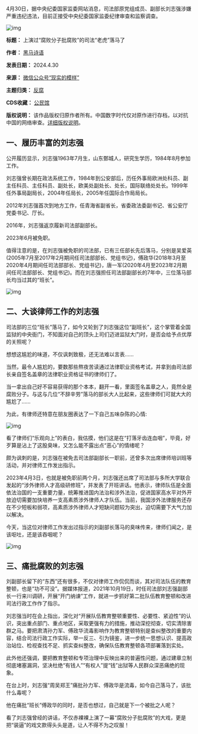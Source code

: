 4月30日，据中央纪委国家监委网站消息，司法部原党组成员、副部长刘志强涉嫌严重违纪违法，目前正接受中央纪委国家监委纪律审查和监察调查。


![img](https://chinadigitaltimes.net/chinese/files/2024/04/post-707441-66317f7adce56.)




**标题：** 上演过“腐败分子批腐败”的司法“老虎”落马了  

**作者：** [黑马诗语](https://chinadigitaltimes.net/space/现实的模样)  

**发表日期：** 2024.4.30  

**来源：** [微信公众号“现实的模样”](https://web.archive.org/web/https://mp.weixin.qq.com/s/gPaVfIxVFeNfX7EQNtVAuA)  

**主题归类：** [反腐](https://chinadigitaltimes.net/space/反腐)  

**CDS收藏：** [公民馆](https://chinadigitaltimes.net/space/%E5%85%AC%E6%B0%91%E9%A6%86)  

**版权说明：** 该作品版权归原作者所有。中国数字时代仅对原作进行存档，以对抗中国的网络审查。[详细版权说明](https://chinadigitaltimes.net/chinese/copyright)。


一、履历丰富的刘志强
----------


公开履历显示，刘志强1963年7月生，山东鄄城人，研究生学历，1984年8月参加工作。


刘志强曾长期在政法系统工作，1984年到公安部后，历任外事局欧洲处科员、副主任科员、主任科员、副处长，欧美处副处长、处长，国际联络处处长。1999年任外事局副局长，2004年任局长，2005年任国际合作局局长。


2012年刘志强首次到地方工作，任青海省副省长，省委政法委副书记、省公安厅党委书记、厅长。


2016年，刘志强返京履新司法部副部长。


2023年6月被免职。


值得注意的是，在刘志强被免职的司法部，已有三任部长先后落马，分别是吴爱英(2005年7月至2017年2月期间任司法部部长、党组书记)，傅政华(2018年3月至2020年4月期间任司法部部长、党组书记)，唐一军(2020年4月至2023年2月期间任司法部部长、党组书记)。而在刘志强担任司法部副部长的7年中，三位落马部长均当过其的“班长”。


![img](https://chinadigitaltimes.net/chinese/files/2024/04/post-707441-66317f7aed31d.png)


二、大谈律师工作的刘志强
------------


司法部的三位“班长”落马了，如今又轮到了刘志强这位“副班长”，这个掌管着全国监狱的中央衙门，不知面对自己的顶头上司们迈进监狱大门时，是否会给予点优厚的关照呢？


想想这尴尬的味道，不仅讽刺致极，还无法难以言表……


当然，最令人尴尬的，要数那些熬夜苦读通过法律职业资格考试，并拿到由司法部长亲自签名盖章的法律职业资格证书的律师们了。


当一拿出自己好不容易获得的那个本本，翻开一看，里面签名盖章之人，竟然全是腐败分子。与这与几位“不辞辛劳”落马的部长大人比起来，这些律师们可就大大的尴尬了……


为此，有律师还特意在朋友圈表达了一下自己五味杂陈的心情:


![img](https://chinadigitaltimes.net/chinese/files/2024/04/post-707441-66317f7b04565.png)


看了律师们“乐观向上”的表白，我估摸，他们这是在“打落牙齿连血咽”，毕竟，好歹算是沾上了这股臭味，又怎么能不露出点“恶心”的情绪呢？


颇为讽刺的是，刘志强在被免去司法部副部长一职前，还曾多次出席律师培训班等活动，并对律师工作发出指示。


2023年4月3日，也就是被免职前两个月，刘志强还出席了司法部与多所大学联合发起的“涉外律师人才高级研修班”，并发表了开班讲话。他表示，律师队伍是全面依法治国的一支重要力量，统筹推进国内法治和涉外法治，促进国家高水平对外开放迫切需要加快培养一支高素质涉外律师人才队伍。当前，我国涉外法律服务还存在不少短板和弱项，高素质涉外律师人才短缺问题较为突出，迫切需要下大气力加以解决。


今天，当这位对律师工作发出过指示的刘副部长落马的臭味传来，律师们闻之，是该呕吐，还是该吞咽呢？


![img](https://chinadigitaltimes.net/chinese/files/2024/04/post-707441-66317f7b0ba28.)


三、痛批腐败的刘志强
----------


刘副部长留下的“东西”还有很多，不仅对律师工作侃侃而谈，其对司法队伍的教育整顿，也是“功不可没”。据媒体报道，2021年10月19日，时任司法部刘志强副部长一行来川调研，开展“开门纳谏”工作，就进一步抓好第二批队伍教育整顿和改进司法行政工作作了指示。


刘志强当时在会上指出，深化对“开展队伍教育整顿重要性、必要性、紧迫性”的认识，突出重点部门、重点地区，采取更强有力的措施，推动深挖彻查，切实清除害群之马。要把肃清孙力军、傅政华流毒影响作为教育整顿特别是查纠整改的重要内容，结合司法行政工作实际，举一反三、引为镜鉴，进一步统一思想认识、提高政治站位、检视查找不足、抓实查纠整改，确保队伍教育整顿各项部署落到实处。


此外他还强调，要把教育整顿和专项治理中反映出来的普遍性问题，通过建章立制彻底堵塞漏洞，坚决杜绝“有钱人”“有权人”提“钱”出狱等人民群众深恶痛绝的现象。


在台上时，刘志强“周吴郑王”痛批孙力军、傅政华是流毒，如今自己落马了，该批什么毒呢？


他在痛批“班长”傅政华的同时，是否也想过，自己就是下一个被批之人呢？


看了刘志强曾经的讲话，不仅赤裸裸上演了一幕“腐败分子批腐败”的大戏，更是把“装逼”的戏文款得头头是道，让人不得不为之叹服！

